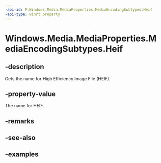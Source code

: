 ```yaml
---
-api-id: P:Windows.Media.MediaProperties.MediaEncodingSubtypes.Heif
-api-type: winrt property
---
```


<!-- Property syntax.
public string Heif { get; }
-->

# Windows.Media.MediaProperties.MediaEncodingSubtypes.Heif

## -description
Gets the name for High Efficiency Image File (HEIF). 

## -property-value
The name for HEIF.

## -remarks

## -see-also

## -examples

